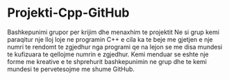 # Projekti-Cpp-GitHub
Bashkepunimi grupor per krijim dhe menaxhim te projektit
Ne si grup kemi paraqitur nje lloj loje ne programin C++ e cila ka te beje me gjetjen e nje numri te rendomt te zgjedhur nga programi qe na lejon se me disa mundesi te kufizuara te qellojme numrin e zgjedhur.
Kemi menduar se eshte nje forme me kreative e te shprehurit bashkepunimin ne grup dhe te kemi mundesi te pervetesojme me shume GitHub.
